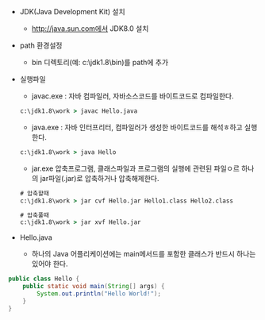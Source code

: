- JDK(Java Development Kit) 설치
    - http://java.sun.com에서 JDK8.0 설치
- path 환경설정
    - bin 디렉토리(예: c:\jdk1.8\bin)를 path에 추가
- 실행파일
    - javac.exe : 자바 컴파일러, 자바소스코드를 바이트코드로 컴파일한다.
    ~~~cmd
    c:\jdk1.8\work > javac Hello.java
    ~~~
    - java.exe : 자바 인터프리터, 컴파일러가 생성한 바이트코드를 해석ㅎ하고 실행한다.
    ~~~cmd
    c:\jdk1.8\work > java Hello
    ~~~
    - jar.exe 압축프로그램, 클래스파일과 프로그램의 실행에 관련된 파일ㅇ르 하나의 jar파일(.jar)로 압축하거나 압축해제한다.
    ~~~cmd
    # 압축할때
    c:\jdk1.8\work > jar cvf Hello.jar Hello1.class Hello2.class

    # 압축풀때
    c:\jdk1.8\work > jar xvf Hello.jar
    ~~~

- Hello.java
    -  하나의 Java 어플리케이션에는 main메서드를 포함한 클래스가 반드시 하나는 있어야 한다.
~~~java
public class Hello {
	public static void main(String[] args) {
		System.out.println("Hello World!");
	}
}
~~~